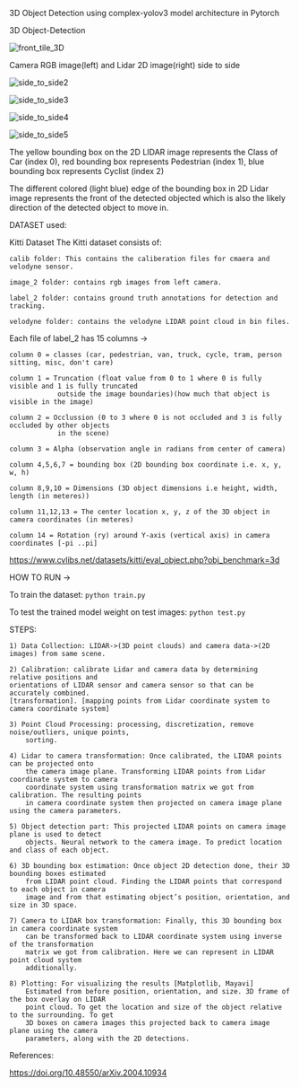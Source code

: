 3D Object Detection using complex-yolov3 model architecture in Pytorch


3D Object-Detection 

![front_tile_3D](https://user-images.githubusercontent.com/39700209/226108691-ea236f73-bea4-4852-ac90-24cb61b7f62b.gif)





Camera RGB image(left) and Lidar 2D image(right) side to side

![side_to_side2](https://user-images.githubusercontent.com/39700209/226110047-b811844b-82dd-407e-bd62-10b65fef1cd7.png)

![side_to_side3](https://user-images.githubusercontent.com/39700209/226110060-75691c0e-ddf4-4553-bd79-30618bcddc2f.png)

![side_to_side4](https://user-images.githubusercontent.com/39700209/226110067-5f1547a6-1383-4db3-bd20-35c51bf393d5.png)

![side_to_side5](https://user-images.githubusercontent.com/39700209/226110075-76b537fb-0112-4633-a36f-fba3d5c2bc83.png)


The yellow bounding box on the 2D LIDAR image represents the Class of Car (index 0),
red bounding box represents Pedestrian (index 1),
blue bounding box represents Cyclist (index 2)

The different colored (light blue) edge of the bounding box in 2D Lidar image represents 
the front of the detected objected which is also the likely direction of the detected object to
move in.


DATASET used:

Kitti Dataset
The Kitti dataset consists of:

    calib folder: This contains the caliberation files for cmaera and velodyne sensor.

    image_2 folder: contains rgb images from left camera.

    label_2 folder: contains ground truth annotations for detection and tracking.

    velodyne folder: contains the velodyne LIDAR point cloud in bin files.



Each file of label_2 has 15 columns ->

    column 0 = classes (car, pedestrian, van, truck, cycle, tram, person sitting, misc, don't care)

    column 1 = Truncation (float value from 0 to 1 where 0 is fully visible and 1 is fully truncated 
                outside the image boundaries)(how much that object is visible in the image)

    column 2 = Occlussion (0 to 3 where 0 is not occluded and 3 is fully occluded by other objects 
                in the scene)

    column 3 = Alpha (observation angle in radians from center of camera)

    column 4,5,6,7 = bounding box (2D bounding box coordinate i.e. x, y, w, h)

    column 8,9,10 = Dimensions (3D object dimensions i.e height, width, length (in meteres))

    column 11,12,13 = The center location x, y, z of the 3D object in camera coordinates (in meteres)

    column 14 = Rotation (ry) around Y-axis (vertical axis) in camera coordinates [-pi ..pi]


https://www.cvlibs.net/datasets/kitti/eval_object.php?obj_benchmark=3d



HOW TO RUN ->

To train the dataset:
`python train.py`

To test the trained model weight on test images:
`python test.py`

STEPS: 

    1) Data Collection: LIDAR->(3D point clouds) and camera data->(2D images) from same scene. 

    2) Calibration: calibrate Lidar and camera data by determining relative positions and 
    orientations of LIDAR sensor and camera sensor so that can be accurately combined. 
    [transformation]. [mapping points from Lidar coordinate system to camera coordinate system]

    3) Point Cloud Processing: processing, discretization, remove noise/outliers, unique points, 
        sorting. 

    4) Lidar to camera transformation: Once calibrated, the LIDAR points can be projected onto  
        the camera image plane. Transforming LIDAR points from Lidar coordinate system to camera 
        coordinate system using transformation matrix we got from calibration. The resulting points 
        in camera coordinate system then projected on camera image plane using the camera parameters. 

    5) Object detection part: This projected LIDAR points on camera image plane is used to detect 
        objects. Neural network to the camera image. To predict location and class of each object.

    6) 3D bounding box estimation: Once object 2D detection done, their 3D bounding boxes estimated 
        from LIDAR point cloud. Finding the LIDAR points that correspond to each object in camera 
        image and from that estimating object’s position, orientation, and size in 3D space.

    7) Camera to LIDAR box transformation: Finally, this 3D bounding box in camera coordinate system 
        can be transformed back to LIDAR coordinate system using inverse of the transformation 
        matrix we got from calibration. Here we can represent in LIDAR point cloud system 
        additionally.

    8) Plotting: For visualizing the results [Matplotlib, Mayavi]
        Estimated from before position, orientation, and size. 3D frame of the box overlay on LIDAR 
        point cloud. To get the location and size of the object relative to the surrounding. To get 
        3D boxes on camera images this projected back to camera image plane using the camera 
        parameters, along with the 2D detections. 

References:

https://doi.org/10.48550/arXiv.2004.10934